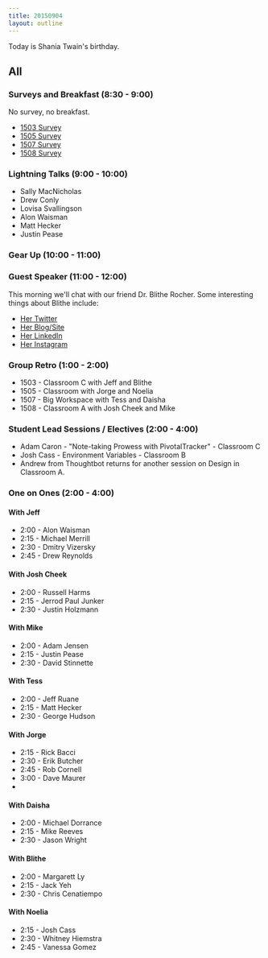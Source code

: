 ```yaml
---
title: 20150904
layout: outline
---
```


Today is Shania Twain's birthday.

## All

### Surveys and Breakfast (8:30 - 9:00)

No survey, no breakfast.

* [1503 Survey](http://goo.gl/forms/XUGhojm1MJ)
* [1505 Survey](http://goo.gl/forms/kNa5B9R1sZ)
* [1507 Survey](http://goo.gl/forms/ZsT1A2JdfT)
* [1508 Survey](http://goo.gl/forms/3oOZMjsRuh)

### Lightning Talks (9:00 - 10:00)

* Sally MacNicholas
* Drew Conly
* Lovisa Svallingson
* Alon Waisman
* Matt Hecker
* Justin Pease

### Gear Up (10:00 - 11:00)

### Guest Speaker (11:00 - 12:00)

This morning we'll chat with our friend Dr. Blithe Rocher. Some interesting
things about Blithe include:

* [Her Twitter](https://twitter.com/Blithe?ref_src=twsrc%5Egoogle%7Ctwcamp%5Eserp%7Ctwgr%5Eauthor)
* [Her Blog/Site](http://blitherocher.com/)
* [Her LinkedIn](https://www.linkedin.com/in/blitherocher)
* [Her Instagram](https://instagram.com/therealblithe/)

### Group Retro (1:00 - 2:00)

* 1503 - Classroom C with Jeff and Blithe
* 1505 - Classroom with Jorge and Noelia
* 1507 - Big Workspace with Tess and Daisha
* 1508 - Classroom A with Josh Cheek and Mike

### Student Lead Sessions / Electives (2:00 - 4:00)

* Adam Caron - "Note-taking Prowess with PivotalTracker" - Classroom C
* Josh Cass - Environment Variables - Classroom B
* Andrew from Thoughtbot returns for another session on Design in Classroom A.

### One on Ones (2:00 - 4:00)

#### With Jeff

* 2:00 - Alon Waisman
* 2:15 - Michael Merrill
* 2:30 - Dmitry Vizersky
* 2:45 - Drew Reynolds

#### With Josh Cheek

* 2:00 - Russell Harms
* 2:15 - Jerrod Paul Junker
* 2:30 - Justin Holzmann

#### With Mike

* 2:00 - Adam Jensen
* 2:15 - Justin Pease
* 2:30 - David Stinnette

#### With Tess

* 2:00 - Jeff Ruane
* 2:15 - Matt Hecker
* 2:30 - George Hudson

#### With Jorge

* 2:15 - Rick Bacci
* 2:30 - Erik Butcher
* 2:45 - Rob Cornell
* 3:00 - Dave Maurer
*
#### With Daisha

* 2:00 - Michael Dorrance
* 2:15 - Mike Reeves
* 2:30 - Jason Wright

#### With Blithe

* 2:00 - Margarett Ly
* 2:15 - Jack Yeh
* 2:30 - Chris Cenatiempo


#### With Noelia

* 2:15 - Josh Cass
* 2:30 - Whitney Hiemstra
* 2:45 - Vanessa Gomez
